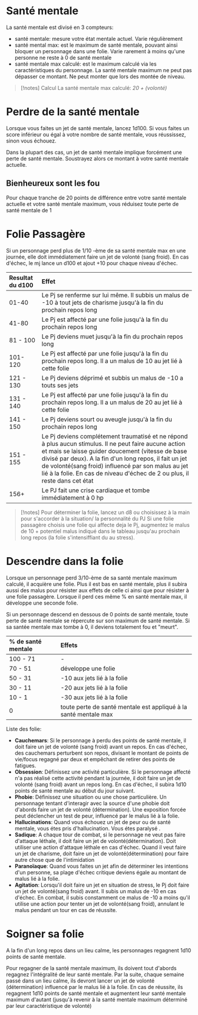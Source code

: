 # Santé mentale

La santé mentale est divisé en 3 compteurs:
- santé mentale: mesure votre état mentale actuel. Varie régulièrement
- santé mental max: est le maximum de santé mentale, pouvant ainsi bloquer un personnage dans une folie. Varie rarement à moins qu'une personne ne reste à 0 de santé mentale
- santé mentale max calculé: est le maximum calculé via les caractéristiques du personnage. La santé mentale maximum ne peut pas dépasser ce montant. Ne peut monter que lors des montée de niveau.

>[!notes] Calcul
> La  santé mentale max calculé: 
> *20 + (volonté)*
# Perdre de la santé mentale

Lorsque vous faites un jet de santé mentale, lancez 1d100. Si vous faites un score inférieur ou égal à votre nombre de santé mentale, vous réussissez, sinon vous échouez.

Dans la plupart des cas, un jet de santé mentale implique forcément une perte de santé mentale. Soustrayez alors ce montant à votre santé mentale actuelle.
## Bienheureux sont les fou

Pour chaque tranche de 20 points de différence entre votre santé mentale actuelle et votre santé mentale maximum, vous réduisez toute perte de santé mentale de 1
# Folie Passagère

Si un personnage perd plus de 1/10 -ème de sa santé mentale max en une journée, elle doit immédiatement faire un jet de volonté (sang froid). En cas d'échec, le mj lance un d100 et ajout +10 pour chaque niveau d'échec.

|**Resultat du d100**|**Effet**|
| :- | :- |
|01-40|Le Pj se renferme sur lui même. Il subbis un malus de -10 à tout jets de charisme jusqu'à la fin du prochain repos long|
|41-80|Le Pj est affecté par une folie jusqu'à la fin du prochain repos long|
|81 - 100|Le Pj deviens muet jusqu'à la fin du prochain repos long|
|101-120|Le Pj est affecté par une folie jusqu'à la fin du prochain repos long. Il a un malus de 10 au jet lié à cette folie|
|121 - 130|Le Pj deviens déprimé et subbis un malus de -10 a touts ses jets|
|131 - 140|Le Pj est affecté par une folie jusqu'à la fin du prochain repos long. Il a un malus de 20 au jet lié à cette folie|
|141 - 150|Le Pj deviens sourt ou aveugle jusqu'à la fin du prochain repos long|
|151 - 155|Le Pj deviens complétement traumatisé et ne répond à plus aucun stimulus. Il ne peut faire aucune action et mais se laisse guider doucement (vitesse de base divisé par deux). A la fin d'un long repos, il fait un jet de volonté(sang froid) influencé par son malus au jet lié à la folie. En cas de niveau d'échec de 2 ou plus, il reste dans cet état |
|156+|Le PJ fait une crise cardiaque et tombe immédiatement à 0 hp|

>[!notes]
>Pour déterminer la folie, lancez un d8 ou choisissez à la main pour s'accorder à la situation/ la personnalité du PJ
>Si une folie passagère choisis une folie qui affecte deja le Pj, augmentez le malus de 10 + potentiel malus indiqué dans le tableau jusqu'au prochain long repos (la folie s'intensiffiant du au stress).

# Descendre dans la folie

Lorsque un personnage perd 3/10-ème de sa santé mentale maximum calculé, il acquière une folie. Plus il est bas en santé mentale, plus il subira aussi des malus pour résister aux effets de celle ci ainsi que pour résister à une folie passagère. Lorsque il perd ces même % en santé mentale max, il développe une seconde folie.

Si un personnage descend en dessous de 0 points de santé mentale, toute perte de santé mentale se répercute sur son maximum de santé mentale. Si sa santée mentale max tombe à 0, il deviens totalement fou et "meurt".

|**% de santé mentale**|**Effets**|
| :- | :- |
|100 - 71|-|
|70 - 51|développe une folie|
|50 - 31|-10 aux jets lié à la folie|
|30 - 11|-20 aux jets lié à la folie|
|10 - 1|-30 aux jets lié à la folie|
|0|toute perte de santé mentale est appliqué à la santé mentale max|

Liste des folie:
- **Cauchemars**: Si le personnage à perdu des points de santé mentale, il doit faire un jet de volonté (sang froid) avant un repos. En cas d'échec, des cauchemars perturbent son repos, divisant le montant de points de vie/focus regagné par deux et empêchant de retirer des points de fatigues.
- **Obsession**: Définissez une activité particulière. Si le personnage affecté n'a pas réalisé cette activité pendant la journée, il doit faire un jet de volonté (sang froid) avant un repos long. En cas d'échec, il subira 1d10 points de santé mentale au début du jour suivant.
- **Phobie**:  Définissez une situation ou une chose particulière. Un personnage tentant d'interagir avec la source d'une phobie doit d'abords faire un jet de volonté (détermination). Une exposition forcée peut déclencher un test de peur, influencé par le malus lié à la folie.
- **Hallucinations**:  Quand vous échouez un jet de peur ou de santé mentale, vous étes pris d'hallucination. Vous étes paralysé .
- **Sadique**: A chaque tour de combat, si le personnage ne veut pas faire d'attaque léthale, il doit faire un jet de volonté(détermination). Doit utiliser une action d'attaque léthale en cas d'échec. Quand il veut faire un jet de charisme, doit faire un jet de volonté(détermination) pour faire autre chose que de l'intimidation
- **Paranoïaque**: Quand vous faites un jet afin de déterminer les intentions d'un personne, sa plage d'échec critique deviens égale au montant de malus lié à la folie.
- **Agitation**: Lorsqu'il doit faire un jet en situation de stress, le Pj doit faire un jet de volonté(sang froid) avant. Il subis un malus de -10 en cas d'échec. En combat, il subis constamment ce malus de -10 a moins qu'il utilise une action pour tenter un jet de volonté(sang froid), annulant le malus pendant un tour en cas de réussite.
# Soigner sa folie

A la fin d'un long repos dans un lieu calme, les personnages regagnent 1d10 points de santé mentale.

Pour regagner de la santé mentale maximum, ils doivent tout d'abords regagnez l'intégralité de leur santé mentale. 
Par la suite, chaque semaine passé dans un lieu calme, ils devront lancer un jet de volonté (détermination) influencé par le malus lié à la folie. En cas de réussite, ils regagnent 1d10 points de santé mentale et augmentent leur santé mentale maximum d'autant (jusqu'à revenir à la santé mentale maximum déterminé par leur caractéristique de volonté)